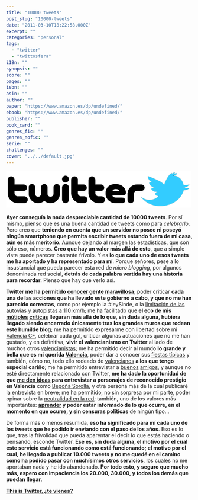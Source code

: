 ```yaml
---
title: "10000 tweets"
post_slug: "10000-tweets"
date: "2011-03-10T18:22:58.000Z"
excerpt: ""
categories: "personal"
tags: 
  - "twitter"
  - "twittosfera"
i18n: ""
synopsis: ""
score: ""
pages: ""
isbn: ""
asin: ""
author: ""
paper: "https://www.amazon.es/dp/undefined/"
ebook: "https://www.amazon.es/dp/undefined/"
publisher: ""
book_card: ""
genres_fic: ""
genres_nofic: ""
serie: ""
challenges: ""
cover: "../../default.jpg"
---
```


![](images/twitter.png "Twitter")

**Ayer conseguía la nada despreciable cantidad de 10000 tweets**. Por sí mismo, pienso que es una buena cantidad de tweets como para _celebrarlo_. Pero creo que **teniendo en cuenta que un servidor no posee ni poseyó ningún smartphone que permita escribir tweets estando fuera de mi casa, aún es más meritorio**. Aunque dejando al margen las estadísticas, que son sólo eso, números. **Creo que hay un valor más allá de esto**, que a simple vista puede parecer bastante frívolo. Y es **lo que cada uno de esos tweets me ha aportado y ha representado para mí**. Porque señores, pese a lo insustancial que pueda parecer esta red de _micro blogging_, por algunos denominada red social, **detrás de cada palabra vertida hay una historia para recordar**. Pienso que hay que verlo así.

**Twitter me ha permitido [conocer gente maravillosa](http://twitter.com/fjpalacios/gente-maja)**; poder criticar **cada una de las acciones que ha llevado este gobierno a cabo, y que no me han parecido correctas**, como por ejemplo la #leySinde, o la [limitación de las autovías y autopistas a 110 km/h](http://fjp.es/en-contra-del-limite-de-velocidad-a-110/); me ha facilitado que **el eco de mis [mútiples](http://fjp.es/nou-campanar-y-la-falta-de-auto-critica/) [críticas](http://fjp.es/nou-campanar-y-la-falta-de-auto-critica-ii/) llegaran más allá de lo que, sin duda alguna, hubiera llegado siendo encerrado únicamente tras los grandes muros que rodean este humilde blog**; me ha permitido expresarme con libertad sobre mi [Valencia CF](http://fjp.es/etiqueta/valencia-cf/), celebrar cada gol, criticar algunas actuaciones que no me han gustado, y en definitiva, **vivir el valencianismo en Twitter** al lado de muchos otros [valencianistas](http://twitter.com/list/fjpalacios/valencia-cf); me ha permitido decir al mundo **lo grande y bella que es mi querida [Valencia](http://fjp.es/etiqueta/valencia/)**, poder dar a conocer sus [fiestas típicas](http://fjp.es/etiqueta/fallas/) y también, cómo no, todo ello rodeado de [valencianos](http://twitter.com/fjpalacios/valencia) **a los que tengo especial cariño**; me ha permitido entrevistar a [buenos](http://fjp.es/entrevistando-a-franjuice/) [amigos](http://fjp.es/el-entrevistador-entrevistado-alvaroprb/), y aunque no esté directamente relacionado con Twitter, **me ha dado la oportunidad de que [me den ideas](http://twitter.com/#!/TCSEI/status/43732037877776384) para entrevistar a personajes de reconocido prestigio en Valencia** como [Begoña Sorolla](http://fjp.es/entrevista-a-begona-sorolla-sinisterra/), y otra persona más de la cual publicaré la entrevista en breve; me ha permitido, no sin sorpresa por mi parte, poder opinar sobre la [neutralidad en la red](http://fjp.es/red-neutral-net/); también, uno de los valores más importantes: **[aprender](http://fjp.es/twitter-tambien-sirve-para-aprender/) y poder estar informado de lo que ocurre, en el momento en que ocurre, y sin censuras políticas** de ningún tipo...

De forma más o menos resumida, **eso ha significado para mí cada uno de los tweets que he podido ir enviando con el paso de los años**. Eso es lo que, tras la frivolidad que pueda aparentar el decir lo que estás haciendo o pensando, esconde Twitter. **Ese es, sin duda alguna, el motivo por el cual este servicio está funcionando como está funcionando; el motivo por el cual, he llegado a publicar 10.000 tweets y no me quedé en el camino como ha podido pasar con muchísimos otros servicios**, los cuales no me aportaban nada y he ido abandonado. **Por todo esto, y seguro que mucho más, espero con impaciencia los 20.000, 30.000, y todos los demás que puedan llegar**.

**[This is Twitter, ¿te vienes?](http://fjp.es/this-is-twitter-te-vienes/)**
